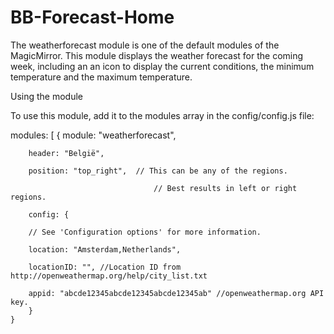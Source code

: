 # BB-Forecast-Home

The weatherforecast module is one of the default modules of the MagicMirror. This module displays the weather forecast for the coming week, including an an icon to display the current conditions, the minimum temperature and the maximum temperature.

Using the module

To use this module, add it to the modules array in the config/config.js file:

modules: [
	{
		module: "weatherforecast",
		
		header: "België",
		
		position: "top_right",	// This can be any of the regions.
		
									// Best results in left or right regions.
		
		config: {
		
		// See 'Configuration options' for more information.
		
		location: "Amsterdam,Netherlands",
		
		locationID: "", //Location ID from http://openweathermap.org/help/city_list.txt
		
		appid: "abcde12345abcde12345abcde12345ab" //openweathermap.org API key.
		}
	}
